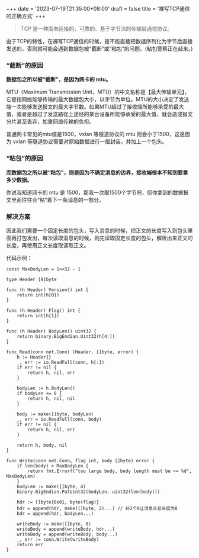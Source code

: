 +++
date = '2023-07-19T21:35:00+08:00'
draft = false
title = '裸写TCP通信的正确方式'
+++

> TCP 是一种面向连接的、可靠的、基于字节流的传输层通信协议。

由于TCP的特性，在裸写TCP通信的时候，是不能直接把数据序列化为字节后直接发送的，否则就可能会遇到数据包被“截断”或“粘包”的问题。(粘包警察正在赶来。)

### “截断”的原因

**数据包之所以被“截断”，是因为网卡的 mtu。**

MTU（Maximum Transmission Unit，MTU）的中文名称是【最大传输单元】，它是指网络能够传输的最大数据包大小，以字节为单位。MTU的大小决定了发送端一次能够发送报文的最大字节数。如果MTU超过了接收端所能够承受的最大值，或者是超过了发送路径上途经的某台设备所能够承受的最大值，就会造成报文分片甚至丢弃，加重网络传输的负担。

普通网卡常见的mtu值是1500，vxlan 等隧道协议的 mtu 则会小于1500，这是因为 vxlan 等隧道协议需要对原始数据进行一层封装，并加上一个包头。

### “粘包”的原因

**而数据包之所以被“粘包”，则是因为不确定消息的边界，接收端根本不知到要拿多少数据。**

你说我知道网卡的 mtu 是 1500，那我一次取1500个字节吧，但你拿到的数据报文里面往往会“粘”着下一条消息的一部分。

### 解决方案

因此我们需要一个固定长度的包头，写入消息的时候，把正文的长度写入到包头里面再打包发出，每次读取消息的时候，则先读取固定长度的包头，解析出来正文的长度，再使用正文长度取读取正文。

代码示例：

```golang
const MaxBodyLen = 1<<32 - 1

type Header [8]byte

func (h Header) Version() int {
    return int(h[0])
}

func (h Header) Flag() int {
    return int(h[1])
}

func (h Header) BodyLen() uint32 {
    return binary.BigEndian.Uint32(h[4:])
}

func Read(conn net.Conn) (Header, []byte, error) {
    h := Header{}
    _, err := io.ReadFull(conn, h[:])
    if err != nil {
        return h, nil, err
    }

    bodyLen := h.BodyLen()
    if bodyLen <= 0 {
        return h, nil, nil
    }

    body := make([]byte, bodyLen)
    _, err = io.ReadFull(conn, body)
    if err != nil {
        return h, nil, err
    }

    return h, body, nil
}

func Write(conn net.Conn, flag int, body []byte) error {
    if len(body) > MaxBodyLen {
        return fmt.Errorf("too large body, body length must be <= %d", MaxBodyLen)
    }
    bodyLen := make([]byte, 4)
    binary.BigEndian.PutUint32(bodyLen, uint32(len(body)))

    hdr := []byte{0x01, byte(flag)}
    hdr = append(hdr, make([]byte, 2)...) // 补2个0让消息头总长度为8
    hdr = append(hdr, bodyLen...)

    writeBody := make([]byte, 0)
    writeBody = append(writeBody, hdr...)
    writeBody = append(writeBody, body...)
    _, err := conn.Write(writeBody)
    return err
}
```